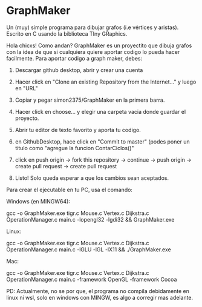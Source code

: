 # GraphMaker
Un (muy) simple programa para dibujar grafos (i.e vértices y aristas). Escrito en C usando la biblioteca TIny GRaphics.

Hola chicxs! Como andan? GraphMaker es un proyectito que dibuja grafos con la idea de que si cualquiera quiere aportar codigo lo pueda hacer facilmente.
Para aportar codigo a graph maker, debes:

1. Descargar github desktop, abrir y crear una cuenta

2. Hacer click en "Clone an existing Repository from the Internet..." y luego en "URL"

4. Copiar y pegar simon2375/GraphMaker en la primera barra.

5. Hacer click en choose... y elegir una carpeta vacia donde guardar el proyecto.

6. Abrir tu editor de texto favorito y aporta tu codigo.

7. en GithubDesktop, hace click en "Commit to master" (podes poner un titulo como "agregue la funcion ContarCiclos()"

8. click en push origin -> fork this repository -> continue -> push origin -> create pull request -> create pull request

9. Listo! Solo queda esperar a que los cambios sean aceptados.

Para crear el ejecutable en tu PC, usa el comando: 

Windows (en MINGW64):

gcc -o GraphMaker.exe tigr.c Mouse.c Vertex.c Dijkstra.c OperationManager.c main.c -lopengl32 -lgdi32 && GraphMaker.exe

Linux:

gcc -o GraphMaker.exe tigr.c Mouse.c Vertex.c Dijkstra.c OperationManager.c main.c -lGLU -lGL -lX11 && ./GraphMaker.exe

Mac:

gcc -o GraphMaker.exe tigr.c Mouse.c Vertex.c Dijkstra.c OperationManager.c main.c -framework OpenGL -framework Cocoa


PD:
Actualmente, no se por que, el programa no compila debidamente en linux ni wsl, solo en windows con MINGW, es algo a corregir mas adelante.
